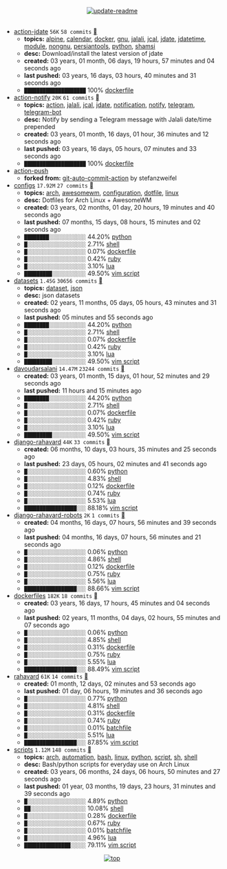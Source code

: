 <div align="center">
<a href="https://github.com/davoudarsalani/davoudarsalani/actions/workflows/update-readme.yml">
<img alt="update-readme" src="https://github.com/davoudarsalani/davoudarsalani/actions/workflows/update-readme.yml/badge.svg">
</a>
</div>
<div align="center">
</div>
<br>

* [action-jdate](https://github.com/davoudarsalani/action-jdate) `56K` `58 commits` [](https://api.github.com/repos/davoudarsalani/action-jdate/zipball)
	+ __topics:__ [alpine](https://github.com/topics/alpine), [calendar](https://github.com/topics/calendar), [docker](https://github.com/topics/docker), [gnu](https://github.com/topics/gnu), [jalali](https://github.com/topics/jalali), [jcal](https://github.com/topics/jcal), [jdate](https://github.com/topics/jdate), [jdatetime](https://github.com/topics/jdatetime), [module](https://github.com/topics/module), [nongnu](https://github.com/topics/nongnu), [persiantools](https://github.com/topics/persiantools), [python](https://github.com/topics/python), [shamsi](https://github.com/topics/shamsi)
	+ __desc:__ Download/install the latest version of jdate
	+ __created:__ 03 years, 01 month, 06 days, 19 hours, 57 minutes and 04 seconds ago
	+ __last pushed:__ 03 years, 16 days, 03 hours, 40 minutes and 31 seconds ago
	+ `████████████████████`  100% [dockerfile](https://github.com/topics/dockerfile)
* [action-notify](https://github.com/davoudarsalani/action-notify) `20K` `61 commits` [](https://api.github.com/repos/davoudarsalani/action-notify/zipball)
	+ __topics:__ [action](https://github.com/topics/action), [jalali](https://github.com/topics/jalali), [jcal](https://github.com/topics/jcal), [jdate](https://github.com/topics/jdate), [notification](https://github.com/topics/notification), [notify](https://github.com/topics/notify), [telegram](https://github.com/topics/telegram), [telegram-bot](https://github.com/topics/telegram-bot)
	+ __desc:__ Notify by sending a Telegram message with Jalali date/time prepended
	+ __created:__ 03 years, 01 month, 16 days, 01 hour, 36 minutes and 12 seconds ago
	+ __last pushed:__ 03 years, 16 days, 05 hours, 07 minutes and 33 seconds ago
	+ `████████████████████`  100% [dockerfile](https://github.com/topics/dockerfile)
* [action-push](https://github.com/davoudarsalani/action-push)
	+ __forked from:__ [git-auto-commit-action](https://github.com/stefanzweifel/git-auto-commit-action) by stefanzweifel
* [configs](https://github.com/davoudarsalani/configs) `17.92M` `27 commits` [](https://api.github.com/repos/davoudarsalani/configs/zipball)
	+ __topics:__ [arch](https://github.com/topics/arch), [awesomewm](https://github.com/topics/awesomewm), [configuration](https://github.com/topics/configuration), [dotfile](https://github.com/topics/dotfile), [linux](https://github.com/topics/linux)
	+ __desc:__ Dotfiles for Arch Linux + AwesomeWM
	+ __created:__ 03 years, 02 months, 01 day, 20 hours, 19 minutes and 40 seconds ago
	+ __last pushed:__ 07 months, 15 days, 08 hours, 15 minutes and 02 seconds ago
	+ `████████░░░░░░░░░░░░`  44.20% [python](https://github.com/topics/python)
	+ `█░░░░░░░░░░░░░░░░░░░`  2.71% [shell](https://github.com/topics/shell)
	+ `█░░░░░░░░░░░░░░░░░░░`  0.07% [dockerfile](https://github.com/topics/dockerfile)
	+ `█░░░░░░░░░░░░░░░░░░░`  0.42% [ruby](https://github.com/topics/ruby)
	+ `█░░░░░░░░░░░░░░░░░░░`  3.10% [lua](https://github.com/topics/lua)
	+ `█████████░░░░░░░░░░░`  49.50% [vim script](https://github.com/topics/vim%20script)
* [datasets](https://github.com/davoudarsalani/datasets) `1.45G` `30656 commits` [](https://api.github.com/repos/davoudarsalani/datasets/zipball)
	+ __topics:__ [dataset](https://github.com/topics/dataset), [json](https://github.com/topics/json)
	+ __desc:__ json datasets
	+ __created:__ 02 years, 11 months, 05 days, 05 hours, 43 minutes and 31 seconds ago
	+ __last pushed:__ 05 minutes and 55 seconds ago
	+ `████████░░░░░░░░░░░░`  44.20% [python](https://github.com/topics/python)
	+ `█░░░░░░░░░░░░░░░░░░░`  2.71% [shell](https://github.com/topics/shell)
	+ `█░░░░░░░░░░░░░░░░░░░`  0.07% [dockerfile](https://github.com/topics/dockerfile)
	+ `█░░░░░░░░░░░░░░░░░░░`  0.42% [ruby](https://github.com/topics/ruby)
	+ `█░░░░░░░░░░░░░░░░░░░`  3.10% [lua](https://github.com/topics/lua)
	+ `█████████░░░░░░░░░░░`  49.50% [vim script](https://github.com/topics/vim%20script)
* [davoudarsalani](https://github.com/davoudarsalani/davoudarsalani) `14.47M` `23244 commits` [](https://api.github.com/repos/davoudarsalani/davoudarsalani/zipball)
	+ __created:__ 03 years, 01 month, 15 days, 01 hour, 52 minutes and 29 seconds ago
	+ __last pushed:__ 11 hours and 15 minutes ago
	+ `████████░░░░░░░░░░░░`  44.20% [python](https://github.com/topics/python)
	+ `█░░░░░░░░░░░░░░░░░░░`  2.71% [shell](https://github.com/topics/shell)
	+ `█░░░░░░░░░░░░░░░░░░░`  0.07% [dockerfile](https://github.com/topics/dockerfile)
	+ `█░░░░░░░░░░░░░░░░░░░`  0.42% [ruby](https://github.com/topics/ruby)
	+ `█░░░░░░░░░░░░░░░░░░░`  3.10% [lua](https://github.com/topics/lua)
	+ `█████████░░░░░░░░░░░`  49.50% [vim script](https://github.com/topics/vim%20script)
* [django-rahavard](https://github.com/davoudarsalani/django-rahavard) `44K` `33 commits` [](https://api.github.com/repos/davoudarsalani/django-rahavard/zipball)
	+ __created:__ 06 months, 10 days, 03 hours, 35 minutes and 25 seconds ago
	+ __last pushed:__ 23 days, 05 hours, 02 minutes and 41 seconds ago
	+ `█░░░░░░░░░░░░░░░░░░░`  0.60% [python](https://github.com/topics/python)
	+ `█░░░░░░░░░░░░░░░░░░░`  4.83% [shell](https://github.com/topics/shell)
	+ `█░░░░░░░░░░░░░░░░░░░`  0.12% [dockerfile](https://github.com/topics/dockerfile)
	+ `█░░░░░░░░░░░░░░░░░░░`  0.74% [ruby](https://github.com/topics/ruby)
	+ `█░░░░░░░░░░░░░░░░░░░`  5.53% [lua](https://github.com/topics/lua)
	+ `█████████████████░░░`  88.18% [vim script](https://github.com/topics/vim%20script)
* [django-rahavard-robots](https://github.com/davoudarsalani/django-rahavard-robots) `2K` `1 commits` [](https://api.github.com/repos/davoudarsalani/django-rahavard-robots/zipball)
	+ __created:__ 04 months, 16 days, 07 hours, 56 minutes and 39 seconds ago
	+ __last pushed:__ 04 months, 16 days, 07 hours, 56 minutes and 21 seconds ago
	+ `█░░░░░░░░░░░░░░░░░░░`  0.06% [python](https://github.com/topics/python)
	+ `█░░░░░░░░░░░░░░░░░░░`  4.86% [shell](https://github.com/topics/shell)
	+ `█░░░░░░░░░░░░░░░░░░░`  0.12% [dockerfile](https://github.com/topics/dockerfile)
	+ `█░░░░░░░░░░░░░░░░░░░`  0.75% [ruby](https://github.com/topics/ruby)
	+ `█░░░░░░░░░░░░░░░░░░░`  5.56% [lua](https://github.com/topics/lua)
	+ `█████████████████░░░`  88.66% [vim script](https://github.com/topics/vim%20script)
* [dockerfiles](https://github.com/davoudarsalani/dockerfiles) `182K` `18 commits` [](https://api.github.com/repos/davoudarsalani/dockerfiles/zipball)
	+ __created:__ 03 years, 16 days, 17 hours, 45 minutes and 04 seconds ago
	+ __last pushed:__ 02 years, 11 months, 04 days, 02 hours, 55 minutes and 07 seconds ago
	+ `█░░░░░░░░░░░░░░░░░░░`  0.06% [python](https://github.com/topics/python)
	+ `█░░░░░░░░░░░░░░░░░░░`  4.85% [shell](https://github.com/topics/shell)
	+ `█░░░░░░░░░░░░░░░░░░░`  0.31% [dockerfile](https://github.com/topics/dockerfile)
	+ `█░░░░░░░░░░░░░░░░░░░`  0.75% [ruby](https://github.com/topics/ruby)
	+ `█░░░░░░░░░░░░░░░░░░░`  5.55% [lua](https://github.com/topics/lua)
	+ `█████████████████░░░`  88.49% [vim script](https://github.com/topics/vim%20script)
* [rahavard](https://github.com/davoudarsalani/rahavard) `61K` `14 commits` [](https://api.github.com/repos/davoudarsalani/rahavard/zipball)
	+ __created:__ 01 month, 12 days, 02 minutes and 53 seconds ago
	+ __last pushed:__ 01 day, 06 hours, 19 minutes and 36 seconds ago
	+ `█░░░░░░░░░░░░░░░░░░░`  0.77% [python](https://github.com/topics/python)
	+ `█░░░░░░░░░░░░░░░░░░░`  4.81% [shell](https://github.com/topics/shell)
	+ `█░░░░░░░░░░░░░░░░░░░`  0.31% [dockerfile](https://github.com/topics/dockerfile)
	+ `█░░░░░░░░░░░░░░░░░░░`  0.74% [ruby](https://github.com/topics/ruby)
	+ `█░░░░░░░░░░░░░░░░░░░`  0.01% [batchfile](https://github.com/topics/batchfile)
	+ `█░░░░░░░░░░░░░░░░░░░`  5.51% [lua](https://github.com/topics/lua)
	+ `█████████████████░░░`  87.85% [vim script](https://github.com/topics/vim%20script)
* [scripts](https://github.com/davoudarsalani/scripts) `1.12M` `148 commits` [](https://api.github.com/repos/davoudarsalani/scripts/zipball)
	+ __topics:__ [arch](https://github.com/topics/arch), [automation](https://github.com/topics/automation), [bash](https://github.com/topics/bash), [linux](https://github.com/topics/linux), [python](https://github.com/topics/python), [script](https://github.com/topics/script), [sh](https://github.com/topics/sh), [shell](https://github.com/topics/shell)
	+ __desc:__ Bash/python scripts for everyday use on Arch Linux
	+ __created:__ 03 years, 06 months, 24 days, 06 hours, 50 minutes and 27 seconds ago
	+ __last pushed:__ 01 year, 03 months, 19 days, 23 hours, 31 minutes and 39 seconds ago
	+ `█░░░░░░░░░░░░░░░░░░░`  4.89% [python](https://github.com/topics/python)
	+ `██░░░░░░░░░░░░░░░░░░`  10.08% [shell](https://github.com/topics/shell)
	+ `█░░░░░░░░░░░░░░░░░░░`  0.28% [dockerfile](https://github.com/topics/dockerfile)
	+ `█░░░░░░░░░░░░░░░░░░░`  0.67% [ruby](https://github.com/topics/ruby)
	+ `█░░░░░░░░░░░░░░░░░░░`  0.01% [batchfile](https://github.com/topics/batchfile)
	+ `█░░░░░░░░░░░░░░░░░░░`  4.96% [lua](https://github.com/topics/lua)
	+ `███████████████░░░░░`  79.11% [vim script](https://github.com/topics/vim%20script)
<div align="center">
<a href='https://github.com/davoudarsalani/davoudarsalani#readme'>
<img alt='top' src='https://img.shields.io/badge/TOP-grey'>
</a>
</div>

